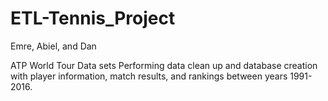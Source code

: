 # ETL-Tennis_Project
Emre, Abiel, and Dan

ATP World Tour Data sets
Performing data clean up and database creation with player information, match results, and rankings between years 1991-2016.
